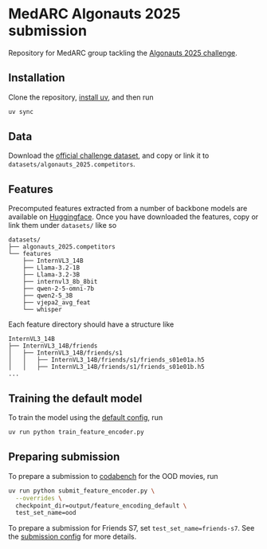 # MedARC Algonauts 2025 submission

Repository for MedARC group tackling the [Algonauts 2025 challenge](https://algonautsproject.com/).

## Installation

Clone the repository, [install uv](https://docs.astral.sh/uv/getting-started/installation/), and then run

```sh
uv sync
```

## Data

Download the [official challenge dataset](https://github.com/courtois-neuromod/algonauts_2025.competitors), and copy or link it to `datasets/algonauts_2025.competitors`.

## Features

Precomputed features extracted from a number of backbone models are available on [Huggingface](https://huggingface.co/datasets/medarc/AlgonautsDS-features). Once you have downloaded the features, copy or link them under `datasets/` like so

<!-- TODO: update with all features we used. -->

```
datasets/
├── algonauts_2025.competitors
└── features
    ├── InternVL3_14B
    ├── Llama-3.2-1B
    ├── Llama-3.2-3B
    ├── internvl3_8b_8bit
    ├── qwen-2-5-omni-7b
    ├── qwen2-5_3B
    ├── vjepa2_avg_feat
    └── whisper
```

Each feature directory should have a structure like

```
InternVL3_14B
├── InternVL3_14B/friends
│   ├── InternVL3_14B/friends/s1
│   │   ├── InternVL3_14B/friends/s1/friends_s01e01a.h5
│   │   ├── InternVL3_14B/friends/s1/friends_s01e01b.h5
...
```

## Training the default model

To train the model using the [default config](config/default_feature_encoding.yaml), run

```sh
uv run python train_feature_encoder.py
```

## Preparing submission

To prepare a submission to [codabench](https://www.codabench.org/competitions/9483/) for the OOD movies, run

```bash
uv run python submit_feature_encoder.py \
  --overrides \
  checkpoint_dir=output/feature_encoding_default \
  test_set_name=ood
```

To prepare a submission for Friends S7, set `test_set_name=friends-s7`. See the [submission config](config/default_submission.yaml) for more details.
